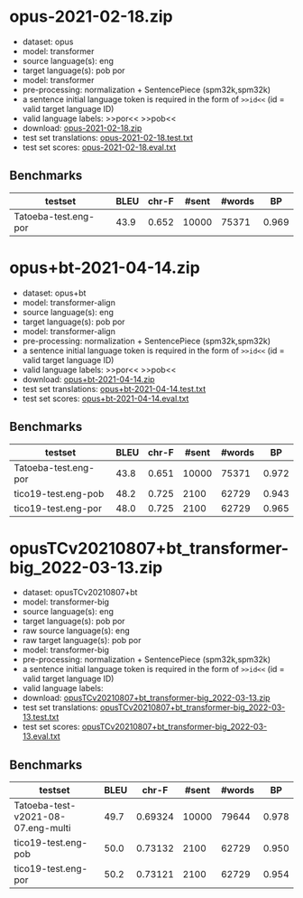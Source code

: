 # opus-2021-02-18.zip

* dataset: opus
* model: transformer
* source language(s): eng
* target language(s): pob por
* model: transformer
* pre-processing: normalization + SentencePiece (spm32k,spm32k)
* a sentence initial language token is required in the form of `>>id<<` (id = valid target language ID)
* valid language labels: >>por<< >>pob<<
* download: [opus-2021-02-18.zip](https://object.pouta.csc.fi/Tatoeba-MT-models/eng-por/opus-2021-02-18.zip)
* test set translations: [opus-2021-02-18.test.txt](https://object.pouta.csc.fi/Tatoeba-MT-models/eng-por/opus-2021-02-18.test.txt)
* test set scores: [opus-2021-02-18.eval.txt](https://object.pouta.csc.fi/Tatoeba-MT-models/eng-por/opus-2021-02-18.eval.txt)

## Benchmarks

| testset | BLEU  | chr-F | #sent | #words | BP |
|---------|-------|-------|-------|--------|----|
| Tatoeba-test.eng-por 	| 43.9 	| 0.652 	| 10000 	| 75371 	| 0.969 |



# opus+bt-2021-04-14.zip

* dataset: opus+bt
* model: transformer-align
* source language(s): eng
* target language(s): pob por
* model: transformer-align
* pre-processing: normalization + SentencePiece (spm32k,spm32k)
* a sentence initial language token is required in the form of `>>id<<` (id = valid target language ID)
* valid language labels: >>por<< >>pob<<
* download: [opus+bt-2021-04-14.zip](https://object.pouta.csc.fi/Tatoeba-MT-models/eng-por/opus+bt-2021-04-14.zip)
* test set translations: [opus+bt-2021-04-14.test.txt](https://object.pouta.csc.fi/Tatoeba-MT-models/eng-por/opus+bt-2021-04-14.test.txt)
* test set scores: [opus+bt-2021-04-14.eval.txt](https://object.pouta.csc.fi/Tatoeba-MT-models/eng-por/opus+bt-2021-04-14.eval.txt)

## Benchmarks

| testset | BLEU  | chr-F | #sent | #words | BP |
|---------|-------|-------|-------|--------|----|
| Tatoeba-test.eng-por 	| 43.8 	| 0.651 	| 10000 	| 75371 	| 0.972 |
| tico19-test.eng-pob 	| 48.2 	| 0.725 	| 2100 	| 62729 	| 0.943 |
| tico19-test.eng-por 	| 48.0 	| 0.725 	| 2100 	| 62729 	| 0.965 |


# opusTCv20210807+bt_transformer-big_2022-03-13.zip

* dataset: opusTCv20210807+bt
* model: transformer-big
* source language(s): eng
* target language(s): pob por
* raw source language(s): eng
* raw target language(s): pob por
* model: transformer-big
* pre-processing: normalization + SentencePiece (spm32k,spm32k)
* a sentence initial language token is required in the form of `>>id<<` (id = valid target language ID)
* valid language labels: 
* download: [opusTCv20210807+bt_transformer-big_2022-03-13.zip](https://object.pouta.csc.fi/Tatoeba-MT-models/eng-por/opusTCv20210807+bt_transformer-big_2022-03-13.zip)
* test set translations: [opusTCv20210807+bt_transformer-big_2022-03-13.test.txt](https://object.pouta.csc.fi/Tatoeba-MT-models/eng-por/opusTCv20210807+bt_transformer-big_2022-03-13.test.txt)
* test set scores: [opusTCv20210807+bt_transformer-big_2022-03-13.eval.txt](https://object.pouta.csc.fi/Tatoeba-MT-models/eng-por/opusTCv20210807+bt_transformer-big_2022-03-13.eval.txt)

## Benchmarks

| testset | BLEU  | chr-F | #sent | #words | BP |
|---------|-------|-------|-------|--------|----|
| Tatoeba-test-v2021-08-07.eng-multi 	| 49.7 	| 0.69324 	| 10000 	| 79644 	| 0.978 |
| tico19-test.eng-pob 	| 50.0 	| 0.73132 	| 2100 	| 62729 	| 0.950 |
| tico19-test.eng-por 	| 50.2 	| 0.73121 	| 2100 	| 62729 	| 0.954 |

